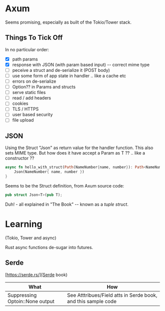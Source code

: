 # Axum

Seems promising, especially as built of the Tokio/Tower stack.

## Things To Tick Off

In no particular order:

- [x] path params
- [x] response with JSON (with param based input) -- correct mime type
- [ ] peceive a struct and de-serialize it (POST body)
- [ ] use some form of app state in handler .. like a cache etc
- [ ] errors on de-serialize
- [ ] Option?? in Params and structs
- [ ] serve static files
- [ ] read / add headers
- [ ] cookies 
- [ ] TLS / HTTPS
- [ ] user based security 
- [ ] file upload

## JSON

Using the Struct "Json" as return value for the handler function.  This also sets MIME type.  But how does it have accept a Param as T ?? .. like a constructor ??

```rust
async fn hello_with_struct(Path(NameNumber{name, number}): Path<NameNumber>) -> Json<NameNumber >{
    Json(NameNumber{ name, number })
}
```

Seems to be the Struct definition, from Axum source code:

```rust
pub struct Json<T>(pub T);
```

Duh! - all explained in "The Book" -- known as a _tuple struct_.

# Learning

(Tokio, Tower and async)

Rust async functions de-sugar into futures.

## Serde

[https://serde.rs/](Serde book)

| What | How |
|--|--|
| Suppressing Optoin::None output | See Atttribues/Field atts in Serde book, and this sample code |

